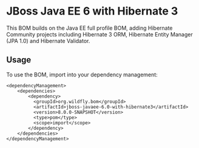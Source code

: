 JBoss Java EE 6 with Hibernate 3
================================

This BOM builds on the Java EE full profile BOM, adding Hibernate Community projects including Hibernate 3 ORM, Hibernate
Entity Manager (JPA 1.0) and Hibernate Validator.

Usage
-----

To use the BOM, import into your dependency management:

    <dependencyManagement>
        <dependencies>
            <dependency>
              <groupId>org.wildfly.bom</groupId>
              <artifactId>jboss-javaee-6.0-with-hibernate3</artifactId>
              <version>8.0.0-SNAPSHOT</version>
              <type>pom</type>
              <scope>import</scope>
            </dependency>
        </dependencies>
    </dependencyManagement>

